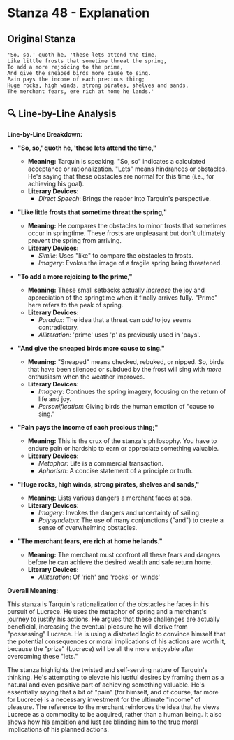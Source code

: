 # Stanza 48 - Explanation

## Original Stanza
```
'So, so,' quoth he, 'these lets attend the time,
Like little frosts that sometime threat the spring,
To add a more rejoicing to the prime,
And give the sneaped birds more cause to sing.
Pain pays the income of each precious thing;
Huge rocks, high winds, strong pirates, shelves and sands,
The merchant fears, ere rich at home he lands.'
```

## 🔍 Line-by-Line Analysis


**Line-by-Line Breakdown:**

*   **"So, so,' quoth he, 'these lets attend the time,"**
    *   **Meaning:** Tarquin is speaking.  "So, so" indicates a calculated acceptance or rationalization. "Lets" means hindrances or obstacles. He's saying that these obstacles are normal for this time (i.e., for achieving his goal).
    *   **Literary Devices:**
        *   *Direct Speech*: Brings the reader into Tarquin's perspective.

*   **"Like little frosts that sometime threat the spring,"**
    *   **Meaning:** He compares the obstacles to minor frosts that sometimes occur in springtime. These frosts are unpleasant but don't ultimately prevent the spring from arriving.
    *   **Literary Devices:**
        *   *Simile*: Uses "like" to compare the obstacles to frosts.
        *   *Imagery*: Evokes the image of a fragile spring being threatened.

*   **"To add a more rejoicing to the prime,"**
    *   **Meaning:** These small setbacks actually *increase* the joy and appreciation of the springtime when it finally arrives fully. "Prime" here refers to the peak of spring.
    *   **Literary Devices:**
        *   *Paradox*: The idea that a threat can *add* to joy seems contradictory.
        *   *Alliteration:* 'prime' uses 'p' as previously used in 'pays'.

*   **"And give the sneaped birds more cause to sing."**
    *   **Meaning:** "Sneaped" means checked, rebuked, or nipped. So, birds that have been silenced or subdued by the frost will sing with *more* enthusiasm when the weather improves.
    *   **Literary Devices:**
        *   *Imagery*: Continues the spring imagery, focusing on the return of life and joy.
        *   *Personification*: Giving birds the human emotion of "cause to sing."

*   **"Pain pays the income of each precious thing;"**
    *   **Meaning:** This is the crux of the stanza's philosophy. You have to endure pain or hardship to earn or appreciate something valuable.
    *   **Literary Devices:**
        *   *Metaphor*: Life is a commercial transaction.
        *   *Aphorism*: A concise statement of a principle or truth.

*   **"Huge rocks, high winds, strong pirates, shelves and sands,"**
    *   **Meaning:**  Lists various dangers a merchant faces at sea.
    *   **Literary Devices:**
        *   *Imagery*: Invokes the dangers and uncertainty of sailing.
        *   *Polysyndeton*: The use of many conjunctions ("and") to create a sense of overwhelming obstacles.

*   **"The merchant fears, ere rich at home he lands."**
    *   **Meaning:** The merchant must confront all these fears and dangers before he can achieve the desired wealth and safe return home.
    *   **Literary Devices:**
        *   *Alliteration*: Of 'rich' and 'rocks' or 'winds'

**Overall Meaning:**

This stanza is Tarquin's rationalization of the obstacles he faces in his pursuit of Lucrece. He uses the metaphor of spring and a merchant's journey to justify his actions. He argues that these challenges are actually beneficial, increasing the eventual pleasure he will derive from "possessing" Lucrece. He is using a distorted logic to convince himself that the potential consequences or moral implications of his actions are worth it, because the "prize" (Lucrece) will be all the more enjoyable after overcoming these "lets."

The stanza highlights the twisted and self-serving nature of Tarquin's thinking. He's attempting to elevate his lustful desires by framing them as a natural and even positive part of achieving something valuable. He's essentially saying that a bit of "pain" (for himself, and of course, far more for Lucrece) is a necessary investment for the ultimate "income" of pleasure. The reference to the merchant reinforces the idea that he views Lucrece as a commodity to be acquired, rather than a human being. It also shows how his ambition and lust are blinding him to the true moral implications of his planned actions.
